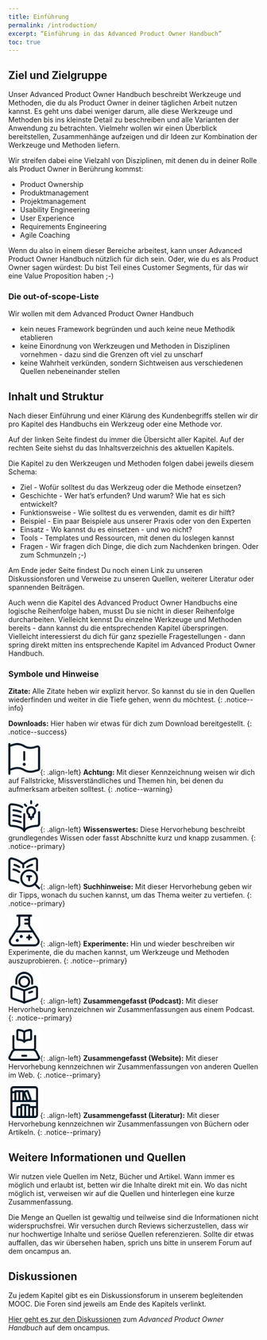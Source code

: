```yaml
---
title: Einführung
permalink: /introduction/
excerpt: “Einführung in das Advanced Product Owner Handbuch”
toc: true
---
```


## Ziel und Zielgruppe

Unser Advanced Product Owner Handbuch beschreibt Werkzeuge und Methoden, die du als Product Owner in deiner täglichen Arbeit nutzen kannst.
Es geht uns dabei weniger darum, alle diese Werkzeuge und Methoden bis ins kleinste Detail zu beschreiben und alle Varianten der Anwendung zu betrachten.
Vielmehr wollen wir einen Überblick bereitstellen, Zusammenhänge aufzeigen und dir Ideen zur Kombination der Werkzeuge und Methoden liefern.

Wir streifen dabei eine Vielzahl von Disziplinen, mit denen du in deiner Rolle als Product Owner in Berührung kommst:

* Product Ownership
* Produktmanagement
* Projektmanagement
* Usability Engineering
* User Experience
* Requirements Engineering
* Agile Coaching

Wenn du also in einem dieser Bereiche arbeitest, kann unser Advanced Product Owner Handbuch nützlich für dich sein.
Oder, wie du es als Product Owner sagen würdest: Du bist Teil eines Customer Segments, für das wir eine Value Proposition haben ;-)

### Die out-of-scope-Liste

Wir wollen mit dem Advanced Product Owner Handbuch

* kein neues Framework begründen und auch keine neue Methodik etablieren
* keine Einordnung von Werkzeugen und Methoden in Disziplinen vornehmen - dazu sind die Grenzen oft viel zu unscharf
* keine Wahrheit verkünden, sondern Sichtweisen aus verschiedenen Quellen nebeneinander stellen

## Inhalt und Struktur

Nach dieser Einführung und einer Klärung des Kundenbegriffs stellen wir dir pro Kapitel des Handbuchs ein Werkzeug oder eine Methode vor.

Auf der linken Seite findest du immer die Übersicht aller Kapitel.
Auf der rechten Seite siehst du das Inhaltsverzeichnis des aktuellen Kapitels.

Die Kapitel zu den Werkzeugen und Methoden folgen dabei jeweils diesem Schema:

* Ziel - Wofür solltest du das Werkzeug oder die Methode einsetzen?
* Geschichte - Wer hat’s erfunden? Und warum? Wie hat es sich entwickelt?
* Funktionsweise - Wie solltest du es verwenden, damit es dir hilft?
* Beispiel - Ein paar Beispiele aus unserer Praxis oder von den Experten
* Einsatz - Wo kannst du es einsetzen - und wo nicht?
* Tools - Templates und Ressourcen, mit denen du loslegen kannst
* Fragen - Wir fragen dich Dinge, die dich zum Nachdenken bringen. Oder zum Schmunzeln ;-)

Am Ende jeder Seite findest Du noch einen Link zu unseren Diskussionsforen und Verweise zu unseren Quellen, weiterer Literatur oder spannenden Beiträgen.

Auch wenn die Kapitel des Advanced Product Owner Handbuchs eine logische Reihenfolge haben, musst Du sie nicht in dieser Reihenfolge durcharbeiten.
Vielleicht kennst Du einzelne Werkzeuge und Methoden bereits - dann kannst du die entsprechenden Kapitel überspringen.
Vielleicht interessierst du dich für ganz spezielle Fragestellungen - dann spring direkt mitten ins entsprechende Kapitel im Advanced Product Owner Handbuch.

### Symbole und Hinweise

**Zitate:**
Alle Zitate heben wir explizit hervor. So kannst du sie in den Quellen wiederfinden und weiter in die Tiefe gehen, wenn du möchtest.
{: .notice--info}

**Downloads:**
Hier haben wir etwas für dich zum Download bereitgestellt.
{: .notice--success}

![image-left][image-1]{: .align-left} 
**Achtung:**
Mit dieser Kennzeichnung weisen wir dich auf Fallstricke, Missverständliches und Themen hin, bei denen du aufmerksam arbeiten solltest.
{: .notice--warning}

![image-left][image-2]{: .align-left}
**Wissenswertes:**
Diese Hervorhebung beschreibt grundlegendes Wissen oder fasst Abschnitte kurz und knapp zusammen.
{: .notice--primary}

![image-left][image-3]{: .align-left}
**Suchhinweise:**
Mit dieser Hervorhebung geben wir dir Tipps, wonach du suchen kannst, um das Thema weiter zu vertiefen.
{: .notice--primary}

![image-left][image-4]{: .align-left}
**Experimente:**
Hin und wieder beschreiben wir Experimente, die du machen kannst, um Werkzeuge und Methoden auszuprobieren.
{: .notice--primary}

![image-left][image-5]{: .align-left}
**Zusammengefasst (Podcast):**
Mit dieser Hervorhebung kennzeichnen wir Zusammenfassungen aus einem Podcast.
{: .notice--primary}

![image-left][image-6]{: .align-left}
**Zusammengefasst (Website):**
Mit dieser Hervorhebung kennzeichnen wir Zusammenfassungen von anderen Quellen im Web.
{: .notice--primary}

![image-left][image-7]{: .align-left}
**Zusammengefasst (Literatur):**
Mit dieser Hervorhebung kennzeichnen wir Zusammenfassungen von Büchern oder Artikeln.
{: .notice--primary}

## Weitere Informationen und Quellen

Wir nutzen viele Quellen im Netz, Bücher und Artikel.
Wann immer es möglich und erlaubt ist, betten wir die Inhalte direkt mit ein.
Wo das nicht möglich ist, verweisen wir auf die Quellen und hinterlegen eine kurze Zusammenfassung.

Die Menge an Quellen ist gewaltig und teilweise sind die Informationen nicht widerspruchsfrei.
Wir versuchen durch Reviews sicherzustellen, dass wir nur hochwertige Inhalte und seriöse Quellen referenzieren.
Sollte dir etwas auffallen, das wir übersehen haben, sprich uns bitte in unserem Forum auf dem oncampus an.

## Diskussionen

Zu jedem Kapitel gibt es ein Diskussionsforum in unserem begleitenden MOOC.
Die Foren sind jeweils am Ende des Kapitels verlinkt.

[Hier geht es zur den Diskussionen][1] zum *Advanced Product Owner Handbuch* auf dem oncampus.

[1]:	https://www.oncampus.de/course/weiterbildung/moocs/apomooc/section-2/47627-handbuch-allgemeine-diskussionen "oncampus Forum zu Real Options"

[image-1]:	/assets/images/flag-warning.png
[image-2]:	/assets/images/read-light-idea.png
[image-3]:	/assets/images/read-search.png
[image-4]:	/assets/images/lab-flask-experiment.png
[image-5]:	/assets/images/audio-book-headphones-person.png
[image-6]:	/assets/images/e-learning-book-laptop.png
[image-7]:	/assets/images/library.png